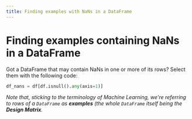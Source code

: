 ```yaml
---
title: Finding examples with NaNs in a DataFrame
---
```


# Finding examples containing NaNs in a DataFrame

Got a DataFrame that may contain NaNs in one or more of its rows?  Select them
with the following code:

```python
df_nans = df[df.isnull().any(axis=1)]
```

_Note that, sticking to the terminology of Machine Learning, we're referring to 
rows of a `DataFrame` as **examples** (the whole `DataFrame` itself being the
**Design Matrix**._
